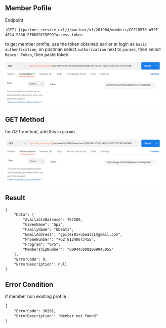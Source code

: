 ## Member Pofile

Endpoint
````
[GET] {{partner_service_url}}/partner/v1/201904/members/CCF28570-A59F-4E24-9530-EF808D7C5F99?access_token
````
to get member profile, use the token obtained earlier at login as ``basic authentication``, on postman select ``authorization`` next to ``params``, then select ``Bearer Token``, then paste token.

![tokenmemberprofile](img/tokenmemberprofile.png)

## GET Method
for *GET* method, add this in ``params``.

![getmemberprofile](img/getmemberprofile.png)

## Result
````
{
    "Data": {
        "AvailableBalance": 767200,
        "GivenName": "Gpi",
        "FamilyName": "Ubeatz",
        "EmailAddress": "gpites01+ubeatz1@gmail.com",
        "PhoneNumber": "+62 81248073455",
        "Program": "GPS",
        "MembershipNumber": "6094450002009045855"
    },
    "ErrorCode": 0,
    "ErrorDescription": null
}
````
## Error Condition

if member non existing profile
````
{
    "ErrorCode": 30201,
    "ErrorDescription": "Member not found"
}
````